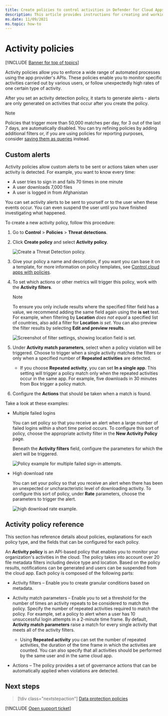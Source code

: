 ```yaml
---
title: Create policies to control activities in Defender for Cloud Apps
description: This article provides instructions for creating and working with activity policies.
ms.date: 11/09/2021
ms.topic: how-to
---
```

# Activity policies

[!INCLUDE [Banner for top of topics](includes/banner.md)]

Activity policies allow you to enforce a wide range of automated processes using the app provider's APIs. These policies enable you to monitor specific activities carried out by various users, or follow unexpectedly high rates of one certain type of activity.

After you set an activity detection policy, it starts to generate alerts - alerts are only generated on activities that occur after you create the policy.

> [!NOTE]
> Policies that trigger more than 50,000 matches per day, for 3 out of the last 7 days, are automatically disabled. You can try refining policies by adding additional filters or, if you are using policies for reporting purposes, consider [saving them as queries](activity-filters-queries.md#activity-queries) instead.

## Custom alerts

Activity policies allow custom alerts to be sent or actions taken when user activity is detected. For example, you want to know every time:

- A user tries to sign in and fails 70 times in one minute
- A user downloads 7,000 files
- A user is logged in from Afghanistan

You can set activity alerts to be sent to yourself or to the user when these events occur. You can even suspend the user until you have finished investigating what happened.

To create a new activity policy, follow this procedure:

1. Go to **Control** > **Policies** > **Threat detections**.

1. Click **Create policy** and select **Activity policy**.

    ![Create a Threat Detection policy.](media/create-policy-from-threat-detection-tab.png)

1. Give your policy a name and description, if you want you can base it on a template, for more information on policy templates, see [Control cloud apps with policies](control-cloud-apps-with-policies.md).

1. To set which actions or other metrics will trigger this policy, work with the **Activity filters**.
    > [!NOTE]
    > To ensure you only include results where the specified filter field has a value, we recommend adding the same field again using the **is set** test. For example, when filtering by **Location** *does not equal* a specified list of countries, also add a filter for **Location** *is set*. You can also preview the filter results by selecting **Edit and preview results**.
    >
    > ![Screenshot of filter settings, showing location field is set.](media/activity-example-location-isset.png)

1. Under **Activity match parameters**, select when a policy violation will be triggered. Choose to trigger when a single activity matches the filters or only when a specified number of **Repeated activities** are detected.
    - If you choose **Repeated activity**, you can set **In a single app**. This setting will trigger a policy match only when the repeated activities occur in the same app. For example, five downloads in 30 minutes from Box trigger a policy match.

1. Configure the **Actions** that should be taken when a match is found.

Take a look at these examples:

- Multiple failed logins

    You can set policy so that you receive an alert when a large number of failed logins within a short time period occurs. To configure this sort of policy, choose the appropriate activity filter in the **New Activity Policy** page.

    Beneath the **Activity filters** field, configure the parameters for which the alert will be triggered.

    ![Policy example for multiple failed sign-in attempts.](media/multiple-failed-log-on-attempts-policy-example.png "multiple failed log on attempts policy example")

- High download rate

    You can set your policy so that you receive an alert when there has been an unexpected or uncharacteristic level of downloading activity. To configure this sort of policy, under **Rate** parameters, choose the parameters to trigger the alert.

    ![high download rate example.](media/high-download-rate-example.png "high download rate example")

## Activity policy reference

This section has reference details about policies, explanations for each policy type, and the fields that can be configured for each policy.

An **Activity policy** is an API-based policy that enables you to monitor your organization's activities in the cloud. The policy takes into account over 20 file metadata filters including device type and location. Based on the policy results, notifications can be generated and users can be suspended from the cloud app.
Each policy is composed of the following parts:

- Activity filters – Enable you to create granular conditions based on metadata.

- Activity match parameters – Enable you to set a threshold for the number of times an activity repeats to be considered to match the policy.  Specify the number of repeated activities required to match the policy. For example, set a policy to alert when a user has 10 unsuccessful login attempts in a 2-minute time frame. By default, **Activity match parameters** raise a match for every single activity that meets all of the activity filters.

  - Using **Repeated activity** you can set the number of repeated activities, the duration of the time frame in which the activities are counted. You can also specify that all activities should be performed by the same user and in the same cloud app.

- Actions – The policy provides a set of governance actions that can be automatically applied when violations are detected.

## Next steps

> [!div class="nextstepaction"]
> [Data protection policies](data-protection-policies.md)

[!INCLUDE [Open support ticket](includes/support.md)]
